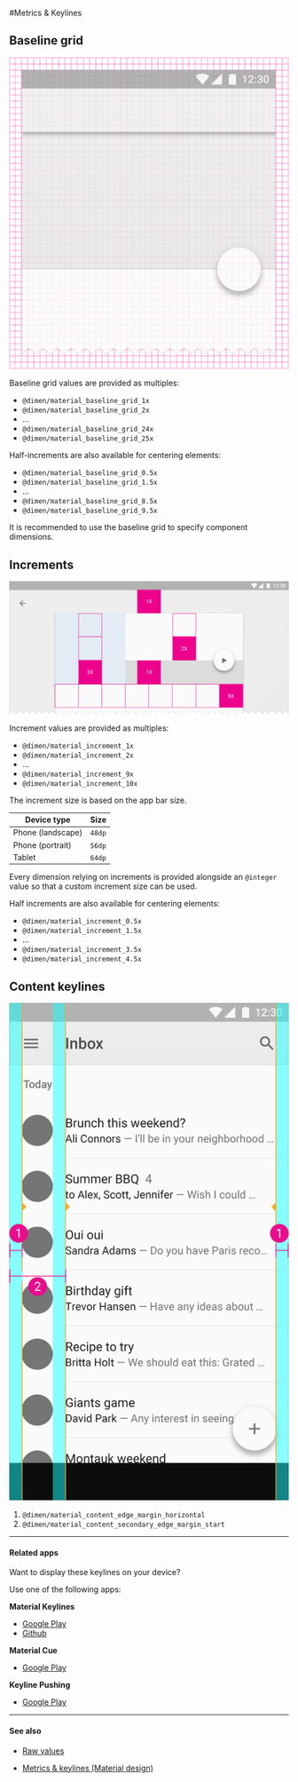 #Metrics & Keylines

## Baseline grid 

<img class="figure" src="../../images/layout_metrics_baseline.png" alt="Baseline grid"/>

Baseline grid values are provided as multiples:

- `@dimen/material_baseline_grid_1x`
- `@dimen/material_baseline_grid_2x`
- ...
- `@dimen/material_baseline_grid_24x`
- `@dimen/material_baseline_grid_25x`

Half-increments are also available for centering elements:

- `@dimen/material_baseline_grid_0.5x`
- `@dimen/material_baseline_grid_1.5x`
- ...
- `@dimen/material_baseline_grid_8.5x`
- `@dimen/material_baseline_grid_9.5x`

It is recommended to use the baseline grid to specify component dimensions.


## Increments

<img class="figure-large" src="../../images/layout_metrics_incremental.png" alt="Increments"/>

Increment values are provided as multiples:

- `@dimen/material_increment_1x`
- `@dimen/material_increment_2x`
- ...
- `@dimen/material_increment_9x`
- `@dimen/material_increment_10x` 

The increment size is based on the app bar size.

| Device type | Size |
|-------------|------|
| Phone (landscape) | `48dp` |
| Phone (portrait)  | `56dp` |
| Tablet            | `64dp` |

Every dimension relying on increments is provided alongside an `@integer` value so that a custom increment size can be used.


Half increments are also available for centering elements:

- `@dimen/material_increment_0.5x`
- `@dimen/material_increment_1.5x`
- ...
- `@dimen/material_increment_3.5x`
- `@dimen/material_increment_4.5x`


## Content keylines

<img class="figure" src="../../images/layout_metrics_keyline_list.png" alt="Increments"/>

1. `@dimen/material_content_edge_margin_horizontal`
2. `@dimen/material_content_secondary_edge_margin_start`


---

#### Related apps

Want to display these keylines on your device?

Use one of the following apps:

**Material Keylines**

- [Google Play](https://play.google.com/store/apps/details?id=blue.aodev.materialkeylines)
- [Github](https://github.com/AoDevBlue/MaterialKeylines)

**Material Cue**

- [Google Play](https://play.google.com/store/apps/details?id=com.actinarium.materialcue)

**Keyline Pushing**

- [Google Play](https://play.google.com/store/apps/details?id=com.faizmalkani.keylines)


---

#### See also

- [Raw values](https://github.com/AoDevBlue/MaterialValues/blob/master/material-values/src/main/res-layout/values/keylines.xml)

- [Metrics & keylines (Material design)](https://material.google.com/layout/metrics-keylines.html)

